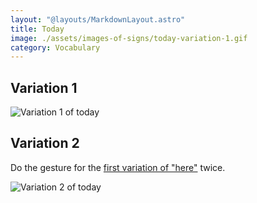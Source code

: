 ```yaml
---
layout: "@layouts/MarkdownLayout.astro"
title: Today
image: ./assets/images-of-signs/today-variation-1.gif
category: Vocabulary
---
```


## Variation 1

![Variation 1 of today](@signs/today-variation-1.gif)

## Variation 2

Do the gesture for the [first variation of "here"](./here#variation-1) twice.

![Variation 2 of today](@signs/today-variation-2.gif)
